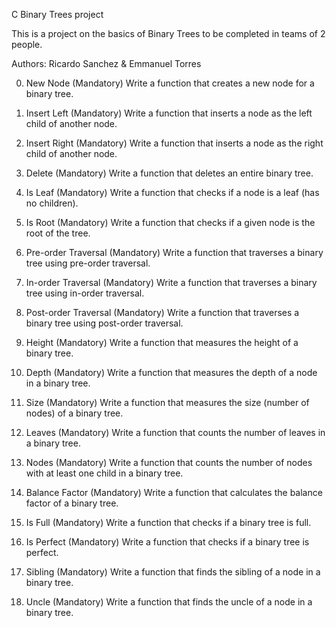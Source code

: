 C Binary Trees project

This is a project on the basics of Binary Trees to be completed in teams of 2 people.

Authors: Ricardo Sanchez & Emmanuel Torres

0. New Node (Mandatory)
Write a function that creates a new node for a binary tree.

1. Insert Left (Mandatory)
Write a function that inserts a node as the left child of another node.

2. Insert Right (Mandatory)
Write a function that inserts a node as the right child of another node.

3. Delete (Mandatory)
Write a function that deletes an entire binary tree.

4. Is Leaf (Mandatory)
Write a function that checks if a node is a leaf (has no children).

5. Is Root (Mandatory)
Write a function that checks if a given node is the root of the tree.

6. Pre-order Traversal (Mandatory)
Write a function that traverses a binary tree using pre-order traversal.

7. In-order Traversal (Mandatory)
Write a function that traverses a binary tree using in-order traversal.

8. Post-order Traversal (Mandatory)
Write a function that traverses a binary tree using post-order traversal.

9. Height (Mandatory)
Write a function that measures the height of a binary tree.

10. Depth (Mandatory)
Write a function that measures the depth of a node in a binary tree.

11. Size (Mandatory)
Write a function that measures the size (number of nodes) of a binary tree.

12. Leaves (Mandatory)
Write a function that counts the number of leaves in a binary tree.

13. Nodes (Mandatory)
Write a function that counts the number of nodes with at least one child in a binary tree.

14. Balance Factor (Mandatory)
Write a function that calculates the balance factor of a binary tree.

15. Is Full (Mandatory)
Write a function that checks if a binary tree is full.

16. Is Perfect (Mandatory)
Write a function that checks if a binary tree is perfect.

17. Sibling (Mandatory)
Write a function that finds the sibling of a node in a binary tree.

18. Uncle (Mandatory)
Write a function that finds the uncle of a node in a binary tree.

